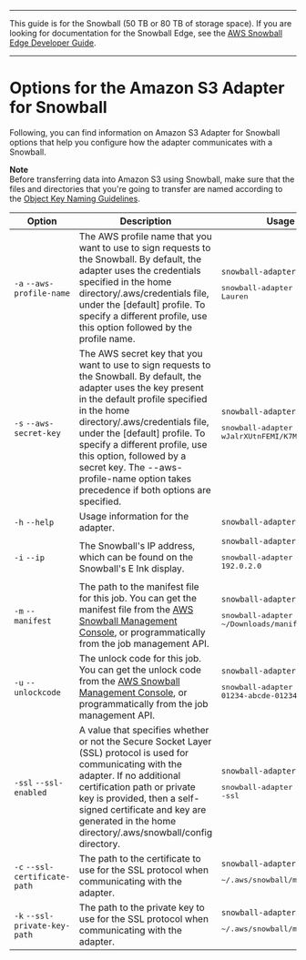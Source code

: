 --------

This guide is for the Snowball \(50 TB or 80 TB of storage space\)\. If you are looking for documentation for the Snowball Edge, see the [AWS Snowball Edge Developer Guide](https://docs.aws.amazon.com/snowball/latest/developer-guide/whatisedge.html)\.

--------

# Options for the Amazon S3 Adapter for Snowball<a name="using-adapter-options"></a>

Following, you can find information on Amazon S3 Adapter for Snowball options that help you configure how the adapter communicates with a Snowball\.

**Note**  
Before transferring data into Amazon S3 using Snowball, make sure that the files and directories that you're going to transfer are named according to the [Object Key Naming Guidelines](https://docs.aws.amazon.com/AmazonS3/latest/dev/UsingMetadata.html#object-key-guidelines)\.


| Option | Description | Usage and Example | 
| --- | --- | --- | 
|  `-a` `--aws-profile-name`  | The AWS profile name that you want to use to sign requests to the Snowball\. By default, the adapter uses the credentials specified in the home directory/\.aws/credentials file, under the \[default\] profile\. To specify a different profile, use this option followed by the profile name\. |  `snowball-adapter -a` <pre>snowball-adapter -a Lauren</pre>  | 
|  `-s` `--aws-secret-key`  | The AWS secret key that you want to use to sign requests to the Snowball\. By default, the adapter uses the key present in the default profile specified in the home directory/\.aws/credentials file, under the \[default\] profile\. To specify a different profile, use this option, followed by a secret key\. The \-\-aws\-profile\-name option takes precedence if both options are specified\. |  `snowball-adapter -s` <pre>snowball-adapter -s wJalrXUtnFEMI/K7MDENG/bPxRfiCYEXAMPLEKEY</pre>  | 
|  `-h` `--help` | Usage information for the adapter\. | `snowball-adapter -h`  | 
|  `-i` `--ip`  | The Snowball's IP address, which can be found on the Snowball's E Ink display\. |  `snowball-adapter -i` <pre>snowball-adapter -i 192.0.2.0</pre>  | 
|  `-m` `--manifest`  | The path to the manifest file for this job\. You can get the manifest file from the [AWS Snowball Management Console](transfer-data.md#unlockdevice), or programmatically from the job management API\. |  `snowball-adapter -m` <pre>snowball-adapter -m ~/Downloads/manifest.bin</pre>  | 
|  `-u` `--unlockcode`  | The unlock code for this job\. You can get the unlock code from the [AWS Snowball Management Console](transfer-data.md#unlockdevice), or programmatically from the job management API\. |  `snowball-adapter -u` <pre>snowball-adapter -u 01234-abcde-01234-ABCDE-01234</pre>  | 
| `-ssl` `--ssl-enabled`  | A value that specifies whether or not the Secure Socket Layer \(SSL\) protocol is used for communicating with the adapter\. If no additional certification path or private key is provided, then a self\-signed certificate and key are generated in the home directory/\.aws/snowball/config directory\. |  `snowball-adapter -ssl` <pre>snowball-adapter -ssl</pre>  | 
|  `-c` `--ssl-certificate-path`  | The path to the certificate to use for the SSL protocol when communicating with the adapter\. |  `snowball-adapter -c` <pre>~/.aws/snowball/myssl/certs</pre>  | 
|  `-k` `--ssl-private-key-path`  | The path to the private key to use for the SSL protocol when communicating with the adapter\. |  `snowball-adapter -k` <pre>~/.aws/snowball/myssl/keys</pre>  | 
